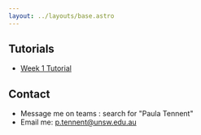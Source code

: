 ```yaml
---
layout: ../layouts/base.astro
---
```


## Tutorials

- [Week 1 Tutorial](/1511/week01) 

## Contact

- Message me on teams : search for "Paula Tennent"
- Email me: p.tennent@unsw.edu.au

